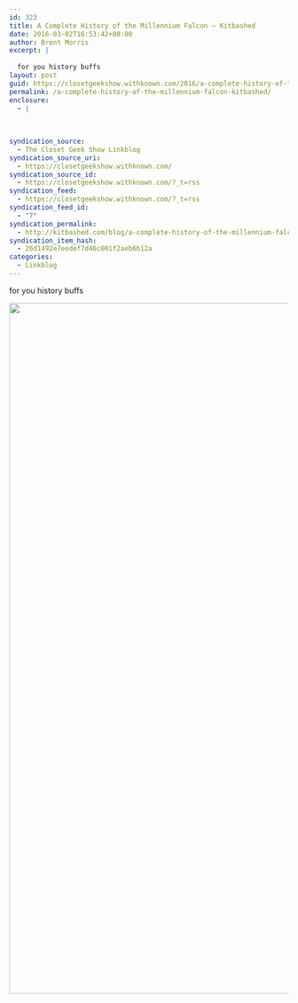 ```yaml
---
id: 323
title: A Complete History of the Millennium Falcon — Kitbashed
date: 2016-03-02T16:53:42+00:00
author: Brent Morris
excerpt: |
  
  for you history buffs
layout: post
guid: https://closetgeekshow.withknown.com/2016/a-complete-history-of-the-millennium-falcon-kitbashed
permalink: /a-complete-history-of-the-millennium-falcon-kitbashed/
enclosure:
  - |
    
    
    
syndication_source:
  - The Closet Geek Show Linkblog
syndication_source_uri:
  - https://closetgeekshow.withknown.com/
syndication_source_id:
  - https://closetgeekshow.withknown.com/?_t=rss
syndication_feed:
  - https://closetgeekshow.withknown.com/?_t=rss
syndication_feed_id:
  - "7"
syndication_permalink:
  - http://kitbashed.com/blog/a-complete-history-of-the-millennium-falcon
syndication_item_hash:
  - 26d1492e7eedef7d46c001f2aeb6b12a
categories:
  - Linkblog
---
```

<div class="known-bookmark">
  <p>
    for you history buffs
  </p>
  
  <p>
    <img src="http://i.imgur.com/s7S4SDN.png" alt="" width="861" height="1244" />
  </p>
</div>